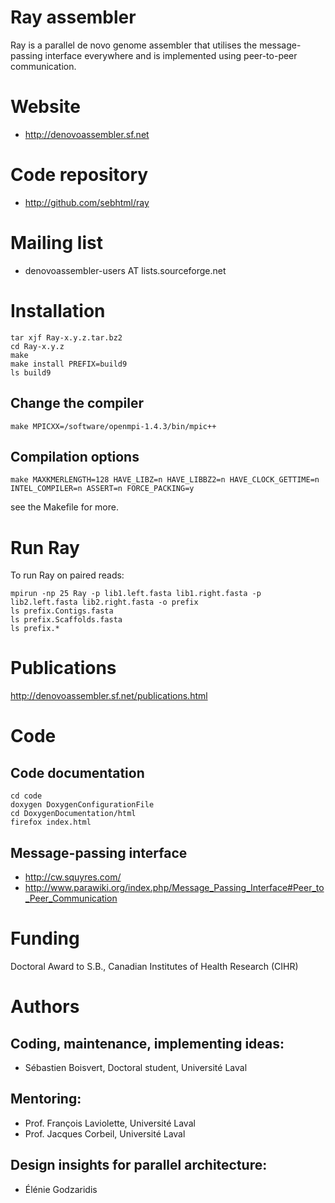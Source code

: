 # Ray assembler

Ray is a parallel de novo genome assembler that utilises the message-passing interface everywhere
and is implemented using peer-to-peer communication.


# Website

- http://denovoassembler.sf.net


# Code repository

- http://github.com/sebhtml/ray

# Mailing list

- denovoassembler-users AT lists.sourceforge.net

# Installation




	tar xjf Ray-x.y.z.tar.bz2
	cd Ray-x.y.z
	make
	make install PREFIX=build9
	ls build9


## Change the compiler

	make MPICXX=/software/openmpi-1.4.3/bin/mpic++

## Compilation options

	make MAXKMERLENGTH=128 HAVE_LIBZ=n HAVE_LIBBZ2=n HAVE_CLOCK_GETTIME=n INTEL_COMPILER=n ASSERT=n FORCE_PACKING=y

see the Makefile for more.


# Run Ray

To run Ray on paired reads:

	mpirun -np 25 Ray -p lib1.left.fasta lib1.right.fasta -p lib2.left.fasta lib2.right.fasta -o prefix
	ls prefix.Contigs.fasta
	ls prefix.Scaffolds.fasta
	ls prefix.*

# Publications

http://denovoassembler.sf.net/publications.html

# Code

## Code documentation

	cd code
	doxygen DoxygenConfigurationFile
	cd DoxygenDocumentation/html
	firefox index.html


## Message-passing interface

- http://cw.squyres.com/
- http://www.parawiki.org/index.php/Message_Passing_Interface#Peer_to_Peer_Communication

# Funding

Doctoral Award to S.B., Canadian Institutes of Health Research (CIHR)

# Authors


## Coding, maintenance, implementing ideas:

- Sébastien Boisvert, Doctoral student, Université Laval


## Mentoring:

- Prof. François Laviolette, Université Laval
- Prof. Jacques Corbeil, Université Laval


## Design insights for parallel architecture:

- Élénie Godzaridis

	
